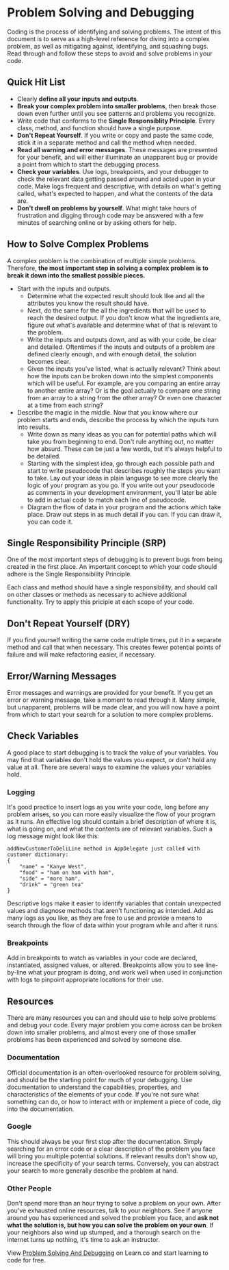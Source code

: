 # Problem Solving and Debugging
Coding is the process of identifying and solving problems. The intent of this document is to serve as a high-level reference for diving into a complex problem, as well as mitigating against, identifying, and squashing bugs. Read through and follow these steps to avoid and solve problems in your code.

## Quick Hit List

* Clearly **define all your inputs and outputs**.
* **Break your complex problem into smaller problems**, then break those down even further until you see patterns and problems you recognize.
* Write code that conforms to the **Single Responsiblity Principle**. Every class, method, and function should have a single purpose.
* **Don't Repeat Yourself**. If you write or copy and paste the same code, stick it in a separate method and call the method when needed.
* **Read all warning and error messages**. These messages are presented for your benefit, and will either illuminate an unapparent bug or provide a point from which to start the debugging process.
* **Check your variables**. Use logs, breakpoints, and your debugger to check the relevant data getting passed around and acted upon in your code. Make logs frequent and descriptive, with details on what's getting called, what's expected to happen, and what the contents of the data are.
* **Don't dwell on problems by yourself**. What might take hours of frustration and digging through code may be answered with a few minutes of searching online or by asking others for help.

## How to Solve Complex Problems
A complex problem is the combination of multiple simple problems. Therefore, **the most important step in solving a complex problem is to break it down into the smallest possible pieces.**

* Start with the inputs and outputs.
  * Determine what the expected result should look like and all the attributes you know the result should have.
  * Next, do the same for the all the ingredients that will be used to reach the desired output. If you don't know what the ingredients are, figure out what's available and determine what of that is relevant to the problem.
  * Write the inputs and outputs down, and as with your code, be clear and detailed. Oftentimes if the inputs and outputs of a problem are defined clearly enough, and with enough detail, the solution becomes clear.
  * Given the inputs you've listed, what is actually relevant? Think about how the inputs can be broken down into the simplest components which will be useful. For example, are you comparing an entire array to another entire array? Or is the goal actually to compare one string from an array to a string from the other array? Or even one character at a time from each string?
* Describe the magic in the middle. Now that you know where our problem starts and ends, describe the process by which the inputs turn into results.
  * Write down as many ideas as you can for potential paths which will take you from beginning to end. Don't rule anything out, no matter how absurd. These can be just a few words, but it's always helpful to be detailed.
  * Starting with the simplest idea, go through each possible path and start to write pseudocode that describes roughly the steps you want to take. Lay out your ideas in plain language to see more clearly the logic of your program as you go. If you write out your pseudocode as comments in your development environment, you'll later be able to add in actual code to match each line of pseudocode.
  * Diagram the flow of data in your program and the actions which take place. Draw out steps in as much detail if you can. If you can draw it, you can code it.

## Single Responsibility Principle (SRP)
One of the most important steps of debugging is to prevent bugs from being created in the first place. An important concept to which your code should adhere is the Single Responsibility Principle.

Each class and method should have a single responsibility, and should call on other classes or methods as necessary to achieve additional functionality. Try to apply this priciple at each scope of your code.

## Don't Repeat Yourself (DRY)
If you find yourself writing the same code multiple times, put it in a separate method and call that when necessary. This creates fewer potential points of failure and will make refactoring easier, if necessary.

## Error/Warning Messages
Error messages and warnings are provided for your benefit. If you get an error or warning message, take a moment to read through it. Many simple, but unapparent, problems will be made clear, and you will now have a point from which to start your search for a solution to more complex problems.

## Check Variables
A good place to start debugging is to track the value of your variables. You may find that variables don't hold the values you expect, or don't hold any value at all. There are several ways to examine the values your variables hold.

### Logging
It's good practice to insert logs as you write your code, long before any problem arises, so you can more easily visualize the flow of your program as it runs. An effective log should contain a brief description of where it is, what is going on, and what the contents are of relevant variables. Such a log message might look like this:

```
addNewCustomerToDeliLine method in AppDelegate just called with customer dictionary:
{
	"name" = "Kanye West",
	"food" = "ham on ham with ham",
	"side" = "more ham",
	"drink" = "green tea"
}
```

Descriptive logs make it easier to identify variables that contain unexpected values and diagnose methods that aren't functioning as intended. Add as many logs as you like, as they are free to use and provide a means to search through the flow of data within your program while and after it runs.

### Breakpoints
Add in breakpoints to watch as variables in your code are declared, instantiated, assigned values, or altered. Breakpoints allow you to see line-by-line what your program is doing, and work well when used in conjunction with logs to pinpoint appropriate locations for their use.

## Resources
There are many resources you can and should use to help solve problems and debug your code. Every major problem you come across can be broken down into smaller problems, and almost every one of those smaller problems has been experienced and solved by someone else.

### Documentation
Official documentation is an often-overlooked resource for problem solving, and should be the starting point for much of your debugging. Use documentation to understand the capabilities, properties, and characteristics of the elements of your code. If you're not sure what something can do, or how to interact with or implement a piece of code, dig into the documentation.

### Google
This should always be your first stop after the documentation. Simply searching for an error code or a clear description of the problem you face will bring you multiple potential solutions. If relevant results don't show up, increase the specificity of your search terms. Conversely, you can abstract your search to more generally describe the problem at hand.

### Other People
Don't spend more than an hour trying to solve a problem on your own. After you've exhausted online resources, talk to your neighbors. See if anyone around you has experienced and solved the problem you face, and **ask not what the solution is, but how you can solve the problem on your own**. If your neighbors also wind up stumped, and a thorough search on the internet turns up nothing, it's time to ask an instructor.

<p class='util--hide'>View <a href='https://learn.co/lessons/problem-solving-and-debugging'>Problem Solving And Debugging</a> on Learn.co and start learning to code for free.</p>
